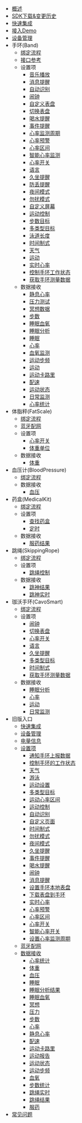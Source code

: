 - [概述](/dev-android/bluetooth/v2/summary)
- [SDK下载&变更历史](/dev-android/bluetooth/releaselog)
- [快速集成](/dev-android/bluetooth/v2/integrate)
- [接入Demo](/dev-android/bluetooth/demo)
- [设备管理](/dev-android/bluetooth/v2/device)
- 手环(Band)
   - [绑定流程](/dev-android/bluetooth/v2/band/bind)
   - [接口参考](/dev-android/bluetooth/v2/band/interface)
   - 设置项
      - [音乐播放](/dev-android/bluetooth/v2/band/settings/music)
      - [消息提醒](/dev-android/bluetooth/v2/band/settings/call)
      - [自动识别](/dev-android/bluetooth/v2/band/settings/autorecognitionsport)
      - [闹钟](/dev-android/bluetooth/v2/band/settings/clock)
      - [自定义表盘](/dev-android/bluetooth/v2/band/settings/filedialplate)
      - [切换表盘](/dev-android/bluetooth/v2/band/settings/dialplate)
      - [喝水提醒](/dev-android/bluetooth/v2/band/settings/drinkwaterreminder)
      - [事件提醒](/dev-android/bluetooth/v2/band/settings/eventreminder)
      - [心率监测周期](/dev-android/bluetooth/v2/band/settings/heartrateperiod)
      - [心率预警](/dev-android/bluetooth/v2/band/settings/heartratealert)
      - [心率区间](/dev-android/bluetooth/v2/band/settings/heartraterange)
      - [智能心率监测](/dev-android/bluetooth/v2/band/settings/heartratesmartswitch)
      - [心率开关](/dev-android/bluetooth/v2/band/settings/heartrateswitch)
      - [语言](/dev-android/bluetooth/v2/band/settings/language)
      - [久坐提醒](/dev-android/bluetooth/v2/band/settings/longsit)
      - [防丢提醒](/dev-android/bluetooth/v2/band/settings/lost)
      - [夜间模式](/dev-android/bluetooth/v2/band/settings/nightmode)
      - [勿扰模式](/dev-android/bluetooth/v2/band/settings/silence)
      - [自定义屏幕](/dev-android/bluetooth/v2/band/settings/page)
      - [运动控制](/dev-android/bluetooth/v2/band/settings/sportcontrol)
      - [步数目标](/dev-android/bluetooth/v2/band/settings/stepencourage)
      - [多类型目标](/dev-android/bluetooth/v2/band/settings/targetencourage)
      - [泳道长度](/dev-android/bluetooth/v2/band/settings/swimpool)
      - [时间制式](/dev-android/bluetooth/v2/band/settings/timeformat)
      - [天气](/dev-android/bluetooth/v2/band/settings/weather)
      - [运动](/dev-android/bluetooth/v2/band/settings/sportconfig)
      - [实时心率](/dev-android/bluetooth/v2/band/settings/realtimeheartrateswitch)
      - [控制手环工作状态](/dev-android/bluetooth/v2/band/settings/control)
      - [获取手环测量数据](/dev-android/bluetooth/v2/band/settings/synchronizedata)
   - 数据接收
      - [静息心率](/dev-android/bluetooth/v2/band/data/restingheartrate)
      - [压力测试](/dev-android/bluetooth/v2/band/data/pressure)
      - [冥想数据](/dev-android/bluetooth/v2/band/data/meditation)
      - [步数](/dev-android/bluetooth/v2/band/data/step)
      - [睡眠血氧](/dev-android/bluetooth/v2/band/data/sleepbloodoxygen)
      - [睡眠分析](/dev-android/bluetooth/v2/band/data/sleepanalysisresult)
      - [睡眠](/dev-android/bluetooth/v2/band/data/sleep)
      - [心率](/dev-android/bluetooth/v2/band/data/heartrate)
      - [血氧监测](/dev-android/bluetooth/v2/band/data/bloodoxygen)
      - [运动步频](/dev-android/bluetooth/v2/band/data/pitch)
      - [运动](/dev-android/bluetooth/v2/band/data/sportreport)
      - [运动卡路里](/dev-android/bluetooth/v2/band/data/calorie)
      - [配速](/dev-android/bluetooth/v2/band/data/speed)
      - [运动状态](/dev-android/bluetooth/v2/band/data/sportnotify)
      - [日常监测](/dev-android/bluetooth/v2/band/data/dailymeasuredata)
      - [心率统计](/dev-android/bluetooth/v2/band/data/heartratestatistics)
- 体脂秤(FatScale)
   - [绑定流程](/dev-android/bluetooth/v2/fatscale/bind)
   - [蓝牙配网](/dev-android/bluetooth/v2/fatscale/wificonfig)
   - 设置项
      - [心率开关](/dev-android/bluetooth/v2/fatscale/settings/heartrateswitch)
      - [体重单位](/dev-android/bluetooth/v2/fatscale/settings/weightunitconfig)
   - 数据接收
      - [体重](/dev-android/bluetooth/v2/fatscale/data/weight)
- 血压计(BloodPressure)
   - [绑定流程](/dev-android/bluetooth/v2/bloodpressure/bind)
   - 数据接收
      - [血压](/dev-android/bluetooth/v2/bloodpressure/data/bloodpressure)
- 药盒(MedicalKit)
   - [绑定流程](/dev-android/bluetooth/v2/medicalkit/bind)
   - 设置项
      - [查找药盒](/dev-android/bluetooth/v2/medicalkit/settings/medicinefind)
      - [定时](/dev-android/bluetooth/v2/medicalkit/settings/medicineclock)
   - 数据接收
      - [服药结果](/dev-android/bluetooth/v2/medicalkit/data/medicine)
- 跳绳(SkippingRope)
   - [绑定流程](/dev-android/bluetooth/v2/skippingrpoe/bind)
   - 设置项
      - [跳绳控制](/dev-android/bluetooth/v2/skippingrpoe/settings/skippingropecontrol)
   - 数据接收
      - [跳神结果](/dev-android/bluetooth/v2/skippingrope/data/ropeskippingresult)
      - [跳神实时](/dev-android/bluetooth/v2/skippingrope/data/ropeskippingrealtime)
- 珈沃手环(CavoSmart)
   - [绑定流程](/dev-android/bluetooth/v2/band/bind)
   - 设置项
      - [闹钟](/dev-android/bluetooth/v2/cavosmart/settings/clock)
      - [切换表盘](/dev-android/bluetooth/v2/cavosmart/settings/dialplate)
      - [心率开关](/dev-android/bluetooth/v2/cavosmart/settings/heartrateswitch)
      - [语言](/dev-android/bluetooth/v2/cavosmart/settings/language)
      - [久坐提醒](/dev-android/bluetooth/v2/cavosmart/settings/longsit)
      - [多类型目标](/dev-android/bluetooth/v2/cavosmart/settings/targetencourage)
      - [时间制式](/dev-android/bluetooth/v2/cavosmart/settings/timeformat)
      - [获取手环测量数据](/dev-android/bluetooth/v2/cavosmart/settings/synchronizedata)
   - 数据接收
      - [睡眠分析](/dev-android/bluetooth/v2/cavosmart/data/sleepanalysisresult)
      - [心率](/dev-android/bluetooth/v2/cavosmart/data/heartrate)
      - [运动](/dev-android/bluetooth/v2/cavosmart/data/sportreport)
      - [日常监测](/dev-android/bluetooth/v2/cavosmart/data/dailymeasuredata)
- 旧版入口
   - [快速集成](/dev-android/bluetooth/integrate)
   - [设备管理](/dev-android/bluetooth/reference/device)
   - [电量信息](/dev-android/bluetooth/reference/battery)
   - [设置项](/dev-android/bluetooth/reference/settings)
      - [通知手环上报数据](/dev-android/bluetooth/reference/settings/sync)
      - [控制手环的工作状态](/dev-android/bluetooth/reference/settings/control)
      - [天气](/dev-android/bluetooth/reference/settings/weather)
      - [游泳](/dev-android/bluetooth/reference/settings/swim)
      - [运动设置](/dev-android/bluetooth/reference/settings/sport)
      - [多类型目标](/dev-android/bluetooth/reference/settings/target)
      - [运动心率区间](/dev-android/bluetooth/reference/settings/sphrange)
      - [运动控制](/dev-android/bluetooth/reference/settings/sportcontrol)
      - [自动识别](/dev-android/bluetooth/reference/settings/autoregonize)
      - [自定义页面](/dev-android/bluetooth/reference/settings/page)
      - [时间制式](/dev-android/bluetooth/reference/settings/timeformat)
      - [勿扰模式](/dev-android/bluetooth/reference/settings/slience)
      - [夜间模式](/dev-android/bluetooth/reference/settings/nightmode)
      - [久坐提醒](/dev-android/bluetooth/reference/settings/longsit)
      - [事件提醒](/dev-android/bluetooth/reference/settings/eventreminder)
      - [喝水提醒](/dev-android/bluetooth/reference/settings/drink)
      - [闹钟](/dev-android/bluetooth/reference/settings/clock)
      - [消息提醒](/dev-android/bluetooth/reference/settings/message)
      - [设置手环本地表盘](/dev-android/bluetooth/reference/settings/dialplate)
      - [下载表盘到手环](/dev-android/bluetooth/reference/settings/filedialplate)
      - [实时心率](/dev-android/bluetooth/reference/settings/realtimeheartrate)
      - [心率预警](/dev-android/bluetooth/reference/settings/heartratealert)
      - [心率区间](/dev-android/bluetooth/reference/settings/heartraterange)
      - [心率开关](/dev-android/bluetooth/reference/settings/heartrateswitch)
      - [智能心率开关](/dev-android/bluetooth/reference/settings/smartheartrateswitch)
      - [设置心率监测周期](/dev-android/bluetooth/reference/settings/heartrateperiod)
   - [蓝牙配网](/dev-android/bluetooth/reference/wifi)	
   - [数据接收](/dev-android/bluetooth/receive)	
      - [心率统计](/dev-android/bluetooth/receive/heartratestatistics)	
      - [体重](/dev-android/bluetooth/receive/weight)
      - [血压](/dev-android/bluetooth/receive/bloodpressure)
      - [睡眠](/dev-android/bluetooth/receive/sleep)
      - [睡眠分析结果](/dev-android/bluetooth/receive/sleepanalysisresult)
      - [睡眠血氧](/dev-android/bluetooth/receive/sleepbloodoxygen)
      - [冥想](/dev-android/bluetooth/receive/mediation)
      - [压力](/dev-android/bluetooth/receive/pressure)
      - [步数](/dev-android/bluetooth/receive/step)
      - [心率](/dev-android/bluetooth/receive/heartrate)
      - [静息心率](/dev-android/bluetooth/receive/restingheartrate)
      - [配速](/dev-android/bluetooth/receive/speed)
      - [运动卡路里](/dev-android/bluetooth/receive/calories)
      - [运动报告](/dev-android/bluetooth/receive/sportreport)
      - [运动状态](/dev-android/bluetooth/receive/sportstatus)
      - [运动步频](/dev-android/bluetooth/receive/sportpitch)
      - [血氧](/dev-android/bluetooth/receive/bloodoxygen)
      - [步数统计](/dev-android/bluetooth/receive/stepstatistics)
      - [跳绳实时](/dev-android/bluetooth/receive/roperealtime)
      - [跳绳结果](/dev-android/bluetooth/receive/roperesult)
      - [服药](/dev-android/bluetooth/receive/medicine)
- [常见问题](/dev-android/bluetooth/help)

